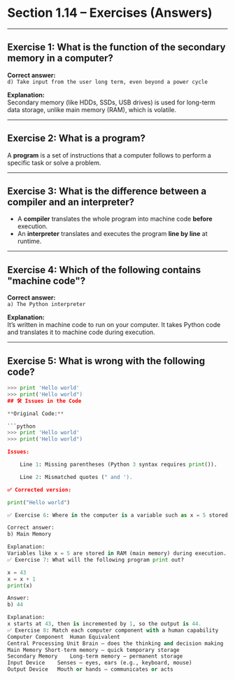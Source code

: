 # Section 1.14 – Exercises (Answers)

---

## **Exercise 1: What is the function of the secondary memory in a computer?**

**Correct answer:**  
`d) Take input from the user long term, even beyond a power cycle`

**Explanation:**  
Secondary memory (like HDDs, SSDs, USB drives) is used for long-term data storage, unlike main memory (RAM), which is volatile.

---

## **Exercise 2: What is a program?**

A **program** is a set of instructions that a computer follows to perform a specific task or solve a problem.

---

## **Exercise 3: What is the difference between a compiler and an interpreter?**

- A **compiler** translates the whole program into machine code **before** execution.
- An **interpreter** translates and executes the program **line by line** at runtime.

---

## **Exercise 4: Which of the following contains "machine code"?**

**Correct answer:**  
`a) The Python interpreter`

**Explanation:**  
It’s written in machine code to run on your computer. It takes Python code and translates it to machine code during execution.

---

## **Exercise 5: What is wrong with the following code?**

```python
>>> print 'Hello world'
>>> print('Hello world")
## 🛠️ Issues in the Code

**Original Code:**

```python
>>> print 'Hello world'
>>> print('Hello world")

Issues:

    Line 1: Missing parentheses (Python 3 syntax requires print()).

    Line 2: Mismatched quotes (" and ').

✅ Corrected version:

print("Hello world")

✅ Exercise 6: Where in the computer is a variable such as x = 5 stored after the program runs?

Correct answer:
b) Main Memory

Explanation:
Variables like x = 5 are stored in RAM (main memory) during execution.
✅ Exercise 7: What will the following program print out?

x = 43
x = x + 1
print(x)

Answer:
b) 44

Explanation:
x starts at 43, then is incremented by 1, so the output is 44.
✅ Exercise 8: Match each computer component with a human capability
Computer Component	Human Equivalent
Central Processing Unit	Brain – does the thinking and decision making
Main Memory	Short-term memory – quick temporary storage
Secondary Memory	Long-term memory – permanent storage
Input Device	Senses – eyes, ears (e.g., keyboard, mouse)
Output Device	Mouth or hands – communicates or acts
